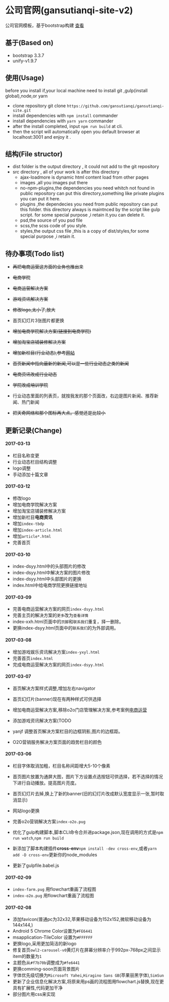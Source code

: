 # 公司官网(gansutianqi-site-v2)
公司官网模板，基于bootstrap构建 [查看](http://1.jq2.com:8082/)

## 基于(Based on)
+ bootstrap 3.3.7
+ unify-v1.9.7

## 使用(Usage)
before you install if,your local machine need to install git ,gulp(install global),node,or yarn
+ clone repository git clone `https://github.com/gansutianqi/gansutianqi-site.git`
+ install dependencies with `npm install` commander
+ install dependencies with `yarn yarn` commander
+ after the install completed, input `npm run build` at cli.
+ then the script will automatically open you default browser at localhost:3001 and enjoy it .

## 结构(File structor)
 + dist folder is the output directory , it could not add to the git repository
 + src directory , all of your work is after this directory
    + ajax-loadmore is dynamic html content load from other pages
    + images ,all you images put there
    + no-npm-plugins,the dependencies you need whitch not found in public repository can put this directory,something like private plugins you can put it here.
    + plugins ,the dependecies you need from public repository can put this folder. this directory always is maintnced by the script like gulp script. for some special purpose ,i retain it.you can delete it.
    + psd,the source of you psd file
    + scss,the scss code of you style.
    + styles,the output css file ,this is a copy of dist/styles,for some special purpose ,i retain it.

## 待办事项(Todo list)
+ ~~再把电商运营这方面的业务也推出来~~
+ ~~电商学院~~
+ ~~电商运营解决方案~~
+ ~~游戏资讯解决方案~~


+ ~~修改logo,太小了,放大~~
+ 首页幻灯片3张图片都更换
+ ~~增加电商学院解决方案(链接到电商学院)~~
+ ~~增加淘宝店铺装修解决方案~~
+ ~~增加新栏目(行业动态),参考[网站](http://www.chinaz.com/biz/)~~
+ ~~首页新闻中指向最新的新闻,可以是一些行业动态之类的新闻~~

+ ~~电商资讯改成行业动态~~
+ ~~学院改成培训学院~~
+ 行业动态里面的列表页，就按我发的那个页面改，右边是图片新闻、推荐新闻、热门新闻
+ ~~把天奇网络和那个图标再大点。感觉还是比较小~~

## 更新记录(Change)

#### 2017-03-13
+ 栏目名称变更
+ 行业动态栏目结构调整
+ logo调整
+ 手动添加十篇文章

#### 2017-03-12
+ 修改logo
+ 增加电商学院解决方案
+ 增加淘宝店铺装修解决方案
+ 增加新栏目**电商资讯**
+ 增加`index-tbdp`
+ 增加`index-article.html`
+ 增加`article*.html`
+ 完善首页

#### 2017-03-10
+ index-dsyy.html中的头部图片的修改
+ index-dsyy.html中解决方案的图片修改
+ index-dsyy.html中头部图片的更换
+ index.html中给电商学院更换链接地址

#### 2017-03-09
+ 完善电商运营解决方案的网页`index-dsyy.html`
+ 完善主页的解决方案的`更多`改为`查看详情`
+ index-xxh.html页面中的`页脚`和`联系我们`重复，择一删除。
+ 更换index-dsyy.html页面中的`联系我们`的为外部调用。

#### 2017-03-08
+ 增加游戏娱乐资讯解决方案`index-yxyl.html`
+ 完善首页`index.html`
+ 完成电商运营解决方案的网页`index-dsyy.html`



#### 2017-03-07
+ 首页解决方案样式调整,增加左右navigator
+ 首页幻灯片(banner)现在有两种样式可供选择
+ 增加电商运营解决方案,移除o2o门店管理解决方案,参考案例[电商运营](http://www.irelint.com/ebusiness)
+ 添加游戏资讯解决方案(TODO


+ yanjf 调整首页解决方案栏目的边框阴影,图片的边框距。
+ O2O营销服务解决方案页面的趋势栏目的颜色

#### 2017-03-06
+ 栏目字体取消加粗，栏目名称间距增大5-10个像素
+ 首页图片放置为通屏大图，图片下方设置点选按钮可供选择，若不选择的情况下进行自动播放。提高图片亮度。
+ 首页幻灯片去掉,换上了新的banner(旧的幻灯片改成默认宽度显示一张,暂时取消显示)
+ 网站logo更换
+ 完善o2o营销解决方案`index-o2o.pug`

+ 优化了gulp构建脚本,脚本CLI命令合并进package.json,现在调用的方式是`npm run watch`,`npm run build`
+ 新添加了脚本构建插件**cross-env**`npm install -dev cross-env`,或者`yarn add -D cross-env`更新你的node_modules
+ 更新了gulpfile.babel.js

#### 2017-02-09
+ `index-farm.pug` 用flowchart重画了流程图
+ `index-o2o.pug` 用flowchart重画了流程图

#### 2017-02-08
+ 添加favicon(普通pc为32x32,苹果移动设备为152x152,微软移动设备为144x144,)
+ Android 5 Chrome Color设置为`#FE6441`
+ msapplication-TileColor 设置为`#FFFFFF`
+ 更换logo,采用更加简洁的新logo
+ 修复首页`owl2-carousel-v0`黄灯片在屏幕分辨率介于992px-768px之间显示item的数量为`1`
+ 主题色从`#f7b70b`调整成为`#fe6441`
+ 更换comming-soon页面背景图片
+ 字体优先级切换为`Microsoft Yahei`,`Hiragino Sans GB`(苹果丽黑字体),`SimSun`
+ 更新了企业信息化解决方案,将原来用ps画的流程图用flowchart.js替换,现在更具有扩展性,代码更加干净
+ 部分图片用css来实现
